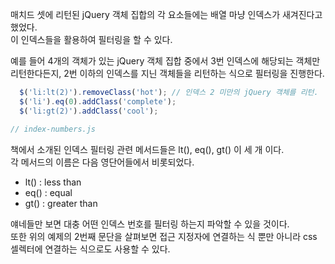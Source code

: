 <p>
매치드 셋에 리턴된 jQuery 객체 집합의 각 요소들에는 배열 마냥 인덱스가 새겨진다고 했었다.<br />
이 인덱스들을 활용하여 필터링을 할 수 있다.
</p>

<p>
예를 들어 4개의 객체가 있는 jQuery 객체 집합 중에서
3번 인덱스에 해당되는 객체만 리턴한다든지, 2번 이하의 인덱스를 지닌 객체들을 리턴하는 식으로
필터링을 진행한다.
</p>

```javascript
  $('li:lt(2)').removeClass('hot'); // 인덱스 2 미만의 jQuery 객체를 리턴.
  $('li').eq(0).addClass('complete');
  $('li:gt(2)').addClass('cool');

// index-numbers.js
```

<p>
책에서 소개된 인덱스 필터링 관련 메서드들은 lt(), eq(), gt() 이 세 개 이다.<br />
각 메서드의 이름은 다음 영단어들에서 비롯되었다.
</p>


* lt() : less than
* eq() : equal
* gt() : greater than

<p>
얘네들만 보면 대충 어떤 인덱스 번호를 필터링 하는지 파악할 수 있을 것이다.<br />
또한 위의 예제의 2번째 문단을 살펴보면
접근 지정자에 연결하는 식 뿐만 아니라 css 셀렉터에 연결하는 식으로도 사용할 수 있다. 
</p>